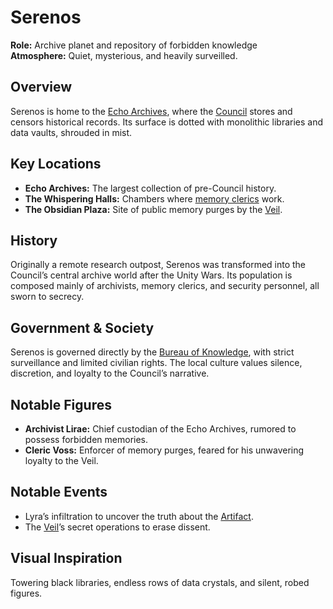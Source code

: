# Serenos

**Role:** Archive planet and repository of forbidden knowledge  
**Atmosphere:** Quiet, mysterious, and heavily surveilled.

## Overview
Serenos is home to the [Echo Archives](/docs/locations/echo-archives.md), where the [Council](/docs/factions/council.md) stores and censors historical records. Its surface is dotted with monolithic libraries and data vaults, shrouded in mist.

## Key Locations
- **Echo Archives:** The largest collection of pre-Council history.
- **The Whispering Halls:** Chambers where [memory clerics](/docs/factions/bureau-of-knowledge.md) work.
- **The Obsidian Plaza:** Site of public memory purges by the [Veil](/docs/factions/veil.md).

## History
Originally a remote research outpost, Serenos was transformed into the Council’s central archive world after the Unity Wars. Its population is composed mainly of archivists, memory clerics, and security personnel, all sworn to secrecy.

## Government & Society
Serenos is governed directly by the [Bureau of Knowledge](/docs/factions/bureau-of-knowledge.md), with strict surveillance and limited civilian rights. The local culture values silence, discretion, and loyalty to the Council’s narrative.

## Notable Figures
- **Archivist Lirae:** Chief custodian of the Echo Archives, rumored to possess forbidden memories.
- **Cleric Voss:** Enforcer of memory purges, feared for his unwavering loyalty to the Veil.

## Notable Events
- Lyra’s infiltration to uncover the truth about the [Artifact](/docs/artifact.md).
- The [Veil](/docs/factions/veil.md)’s secret operations to erase dissent.

## Visual Inspiration
Towering black libraries, endless rows of data crystals, and silent, robed figures.